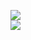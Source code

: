 [![](https://img.shields.io/badge/Made%20With-Github%20Spray-lightgrey.svg?style=for-the-badge&logo=github)](https://github.com/Annihil/github-spray#18375)  
[![](https://i.imgur.com/2DrTn0Z.gif)](https://github.com/Annihil/github-spray)
